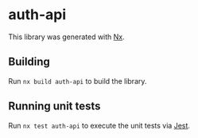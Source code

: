 # auth-api

This library was generated with [Nx](https://nx.dev).

## Building

Run `nx build auth-api` to build the library.

## Running unit tests

Run `nx test auth-api` to execute the unit tests via [Jest](https://jestjs.io).
